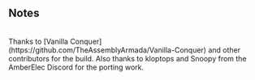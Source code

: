 ## Notes
<br/>
Thanks to [Vanilla Conquer](https://github.com/TheAssemblyArmada/Vanilla-Conquer) and other contributors for the build.  Also thanks to kloptops and Snoopy from the AmberElec Discord for the porting work.
<br/>
